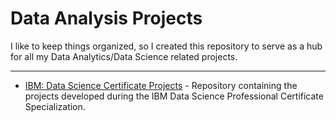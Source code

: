 # Data Analysis Projects

I like to keep things organized, so I created this repository to serve as a hub for all my Data Analytics/Data Science related projects.

---

- [IBM: Data Science Certificate Projects](https://github.com/marcoshsq/IBM_Data_Science_Certificate_Projects) - Repository containing the projects developed during the IBM Data Science Professional Certificate Specialization.
